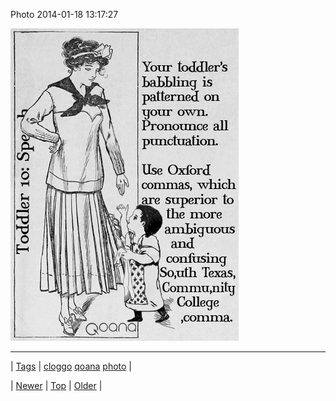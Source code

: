 <!--
title: Photo 2014-01-18 13
date: 2020-06-28T15:27:00.252Z
tags: cloggo, qoana, photo
-->


Photo 2014-01-18 13:17:27

![](73713301167-0.jpg)

<!--BOTTOM-POST-NAVIGATION-->
---

| [Tags](tags.md) | [cloggo](tag-cloggo.md) [qoana](tag-qoana.md) [photo](tag-photo.md) |

| [Newer](73713186066.md) | [Top](index.md) | [Older](73713969269.md) |